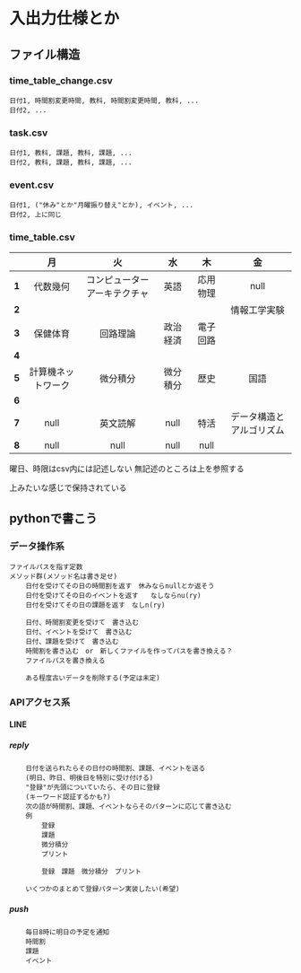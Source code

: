# 入出力仕様とか

## ファイル構造
### time_table_change.csv
	日付1, 時間割変更時間, 教科, 時間割変更時間, 教科, ...
	日付2, ...

### task.csv
	日付1, 教科, 課題, 教科, 課題, ...
	日付2, 教科, 課題, 教科, 課題, ...

### event.csv
	日付1, ("休み"とか"月曜振り替え"とか), イベント, ...
	日付2, 上に同じ

### time_table.csv
||月|火|水|木|金|
|:-:|:-:|:-:|:-:|:-:|:-:|
|**1**|代数幾何|コンピューターアーキテクチャ|英語|応用物理|null|
|**2**|||||情報工学実験|
|**3**|保健体育|回路理論|政治経済|電子回路||
|**4**||||||
|**5**|計算機ネットワーク|微分積分|微分積分|歴史|国語|
|**6**||||||
|**7**|null|英文読解|null|特活|データ構造とアルゴリズム|
|**8**|null|null|null|null|||

曜日、時限はcsv内には記述しない
無記述のところは上を参照する

上みたいな感じで保持されている


## pythonで書こう
### データ操作系
	ファイルパスを指す定数
	メソッド群(メソッド名は書き足せ)
		日付を受けてその日の時間割を返す　休みならnullとか返そう
		日付を受けてその日のイベントを返す	なしならnu(ry)
		日付を受けてその日の課題を返す　なしn(ry)

		日付、時間割変更を受けて　書き込む
		日付、イベントを受けて　書き込む
		日付、課題を受けて　書き込む
		時間割を書き込む　or　新しくファイルを作ってパスを書き換える？
		ファイルパスを書き換える

		ある程度古いデータを削除する(予定は未定)


### APIアクセス系
#### LINE
##### reply
		日付を送られたらその日付の時間割、課題、イベントを送る
		(明日、昨日、明後日を特別に受け付ける)
		"登録"が先頭についていたら、その日に登録
		(キーワード認証するかも?)
		次の語が時間割、課題、イベントならそのパターンに応じて書き込む
		例
			登録
			課題
			微分積分
			プリント

			登録　課題　微分積分　プリント

		いくつかのまとめて登録パターン実装したい(希望)


##### push
		毎日8時に明日の予定を通知
		時間割
		課題
		イベント
